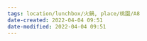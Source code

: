 ```yaml
---
tags: location/lunchbox/火鍋, place/桃園/A8 
date-created: 2022-04-04 09:51
date-modified: 2022-04-04 09:51
---
```


